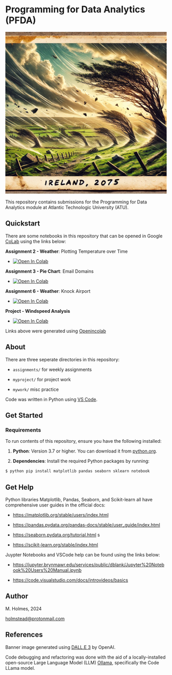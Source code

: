 # Programming for Data Analytics (PFDA)

![Example caption](img/banner.png)

This repository contains submissions for the Programming for Data Analytics module at Atlantic Technologic University (ATU). 

## Quickstart

There are some notebooks in this repository that can be opened in Google [CoLab](https://colab.research.google.com/) using the links below:

**Assignment 2 - Weather**: Plotting Temperature over Time

- <a target="_blank" href="https://colab.research.google.com/github/holmstead/PFDA/blob/main/assignments/assignment2-weather.ipynb">
  <img src="https://colab.research.google.com/assets/colab-badge.svg" alt="Open In Colab"/>
</a>

**Assignment 3 - Pie Chart**: Email Domains

- <a target="_blank" href="https://colab.research.google.com/github/holmstead/PFDA/blob/main/assignments/assignment03-pie.ipynb">
  <img src="https://colab.research.google.com/assets/colab-badge.svg" alt="Open In Colab"/>
</a>

**Assignment 6 - Weather**: Knock Airport

- <a target="_blank" href="https://colab.research.google.com/github/holmstead/PFDA/blob/main/assignments/assignment_6_Weather.ipynb">
  <img src="https://colab.research.google.com/assets/colab-badge.svg" alt="Open In Colab"/>
</a>

**Project - Windspeed Analysis**

- <a target="_blank" href="https://colab.research.google.com/github/holmstead/PFDA/blob/main/project/windspeed.ipynb">
  <img src="https://colab.research.google.com/assets/colab-badge.svg" alt="Open In Colab"/>
</a>

Links above were generated using [Openincolab](https://openincolab.com/)


## About

There are three seperate directories in this repository: 

- `assignments/`
for weekly assignments

- `myproject/`
for project work

- `mywork/`
misc practice

Code was written in Python using [VS Code](https://code.visualstudio.com/).

## Get Started

### Requirements

To run contents of this repository, ensure you have the following installed:

1. **Python**: Version 3.7 or higher. You can download it from [python.org](https://www.python.org/downloads/).

2. **Dependencies**: Install the required Python packages by running:
  ```bash
  $ python pip install matplotlib pandas seaborn sklearn notebook
   ```

## Get Help

Python libraries Matplotlib, Pandas, Seaborn, and Scikit-learn all have comprehensive user guides in the official docs:

- https://matplotlib.org/stable/users/index.html

- https://pandas.pydata.org/pandas-docs/stable/user_guide/index.html

- https://seaborn.pydata.org/tutorial.html
s
- https://scikit-learn.org/stable/index.html

Juypter Notebooks and VSCode help can be found using the links below:

- https://jupyter.brynmawr.edu/services/public/dblank/Jupyter%20Notebook%20Users%20Manual.ipynb

- https://code.visualstudio.com/docs/introvideos/basics


## Author

M. Holmes, 2024

holmstead@protonmail.com

## References

Banner image generated using [DALL.E 3](https://openai.com/index/dall-e-3/) by OpenAI.

Code debugging and refactoring was done with the aid of a locally-installed open-source Large Language Model (LLM) [Ollama](https://github.com/ollama/ollama), specifically the Code LLama model.
